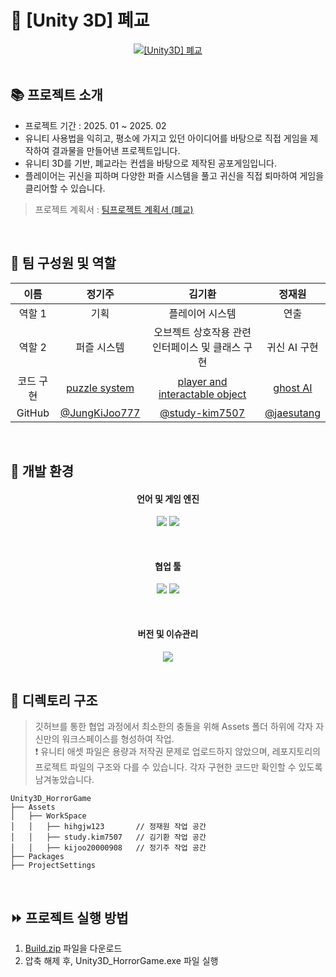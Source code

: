 
<h1> 👻 [Unity 3D] 폐교</h1>
<div align="center">
  <a href="https://www.youtube.com/watch?v=KHmNqo6MA3s">
    <img src="https://img.youtube.com/vi/KHmNqo6MA3s/0.jpg" alt="[Unity3D] 폐교">
  </a>   
</div>


<br>

<h2>📚 프로젝트 소개 </h2>

- 프로젝트 기간 : 2025. 01 ~ 2025. 02 
- 유니티 사용법을 익히고, 평소에 가지고 있던 아이디어를 바탕으로 직접 게임을 제작하여 결과물을 만들어낸 프로젝트입니다.
- 유니티 3D를 기반, 폐교라는 컨셉을 바탕으로 제작된 공포게임입니다.
- 플레이어는 귀신을 피하며 다양한 퍼즐 시스템을 풀고 귀신을 직접 퇴마하여 게임을 클리어할 수 있습니다.

> 프로젝트 계획서 : [팀프로젝트 계획서 (폐교)](https://github.com/study-kim7507/Unity3D_ClosedSchool/blob/main/plan.pdf) 

<br>

<h2>🧑 팀 구성원 및 역할</h2>
<div align="center">

| 이름 | **정기주** | **김기환** | **정재원** |
| :------: | :------: |  :------: | :------: |
| 역할 1 | 기획 | 플레이어 시스템 | 연출 |
| 역할 2 | 퍼즐 시스템 | 오브젝트 상호작용 관련 인터페이스 및 클래스 구현 | 귀신 AI 구현 |
| 코드 구현 | [puzzle system](https://github.com/study-kim7507/Unity3D_ClosedSchool/tree/main/Assets/kijoo20000908/02.Scripts) | [player and interactable object](https://github.com/study-kim7507/Unity3D_ClosedSchool/tree/main/Assets/study.kim7507/02.Scripts) | [ghost AI](https://github.com/study-kim7507/Unity3D_ClosedSchool/tree/main/Assets/hihgjw123/02.Scripts) | 
| GitHub | [@JungKiJoo777](https://github.com/JungKiJoo777) | [@study-kim7507](https://github.com/study-kim7507) | [@jaesutang](https://github.com/jaesutang)| 

</div>

<br>

<h2>🔧 개발 환경 </h2>
<div align="center">

#### 언어 및 게임 엔진   
<img src="https://img.shields.io/badge/C%23-00599C?style=for-the-badge&logo=c%2B%2B&logoColor=white"> <img src="https://img.shields.io/badge/unity Engine-FFFFFF.svg?style=for-the-badge&logo=unity&logoColor=black">   

<br>

#### 협업 툴   
<img src="https://img.shields.io/badge/trello-0052CC.svg?style=for-the-badge&logo=trello&logoColor=white"> <img src="https://img.shields.io/badge/discord-5865F2.svg?style=for-the-badge&logo=discord&logoColor=white">

<br>

#### 버전 및 이슈관리      
<img src="https://img.shields.io/badge/github-181717.svg?style=for-the-badge&logo=github&logoColor=white">   

</div>

<br>


<h2>📁 디렉토리 구조 </h2>

> 깃허브를 통한 협업 과정에서 최소한의 충돌을 위해 Assets 폴더 하위에 각자 자신만의 워크스페이스를 형성하여 작업.   
> ❗ 유니티 애셋 파일은 용량과 저작권 문제로 업로드하지 않았으며, 레포지토리의 프로젝트 파일의 구조와 다를 수 있습니다. 각자 구현한 코드만 확인할 수 있도록 남겨놓았습니다.
```
Unity3D_HorrorGame
├── Assets
│   ├── WorkSpace
│   │   ├── hihgjw123       // 정재원 작업 공간
│   │   ├── study.kim7507   // 김기환 작업 공간
│   │   ├── kijoo20000908   // 정기주 작업 공간
├── Packages
├── ProjectSettings
```

<br>

<h2> ⏩ 프로젝트 실행 방법 </h2>

1. [Build.zip](https://drive.google.com/file/d/1V3SRvCIdr4q_sBxEey44jMqbEsRj1wg8/view?usp=sharing) 파일을 다운로드
2. 압축 해제 후, Unity3D_HorrorGame.exe 파일 실행


